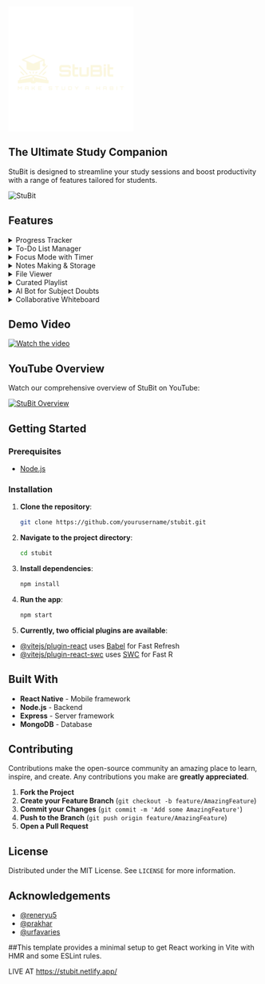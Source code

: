 <img align = "center" alt="StuBit Logo" width="250" src="https://github.com/Z0ntaro/StuBit-App/blob/f12da88888b4c47c61905dc25f121d06776f2808/src/assets/StuBit_transparent.png">

## The Ultimate Study Companion

StuBit is designed to streamline your study sessions and boost productivity with a range of features tailored for students.

![StuBit](https://media.giphy.com/media/l0ExncehJzexFpRHq/giphy.gif)

## Features

<details>
  <summary>Progress Tracker</summary>
  ![Progress Tracker](https://github.com/Z0ntaro/StuBit-App/blob/main/src/assets/Screenshot%20(392).png?raw=true)
  ![Progress Tracker](https://github.com/Z0ntaro/StuBit-App/blob/main/src/assets/Screenshot%20(393).png?raw=true)
  ![Progress Tracker Dark Mode](https://github.com/Z0ntaro/StuBit-App/blob/main/src/assets/Screenshot%20(398).png?raw=true)
  
  Track your study progress with detailed analytics and visual graphs.
</details>

<details>
  <summary>To-Do List Manager</summary>
  ![To-Do List Manager](path_to_image)
  Manage and organize your tasks with a customizable to-do list.
</details>

<details>
  <summary>Focus Mode with Timer</summary>
  ![Focus Mode](path_to_image)
  Stay focused with a built-in timer that helps you manage study sessions.
</details>

<details>
  <summary>Notes Making & Storage</summary>
  ![Notes Making & Storage](path_to_image)
  Create, organize, and store your notes securely.
</details>

<details>
  <summary>File Viewer</summary>
  ![File Viewer](path_to_image)
  View and manage various types of files directly within the app.
</details>

<details>
  <summary>Curated Playlist</summary>
  ![Curated Playlist](path_to_image)
  Enjoy a curated playlist designed to enhance your study environment.
</details>

<details>
  <summary>AI Bot for Subject Doubts</summary>
  ![AI Bot](path_to_image)
  Get instant help with your study-related questions from our AI-powered bot.
</details>

<details>
  <summary>Collaborative Whiteboard</summary>
  ![Collaborative Whiteboard](path_to_image)
  Collaborate with peers on a virtual whiteboard for brainstorming and problem-solving.
</details>

## Demo Video

[![Watch the video](path_to_video_thumbnail)](path_to_video)

## YouTube Overview

Watch our comprehensive overview of StuBit on YouTube:

[![StuBit Overview](path_to_youtube_thumbnail)](https://www.youtube.com/watch?v=your_video_id)

## Getting Started

### Prerequisites

- [Node.js](https://nodejs.org/)

### Installation

1. **Clone the repository**:
   ```bash
   git clone https://github.com/yourusername/stubit.git
   ```
2. **Navigate to the project directory**:
   ```bash
   cd stubit
   ```
3. **Install dependencies**:
   ```bash
   npm install
   ```
4. **Run the app**:
   ```bash
   npm start
   ```
5. **Currently, two official plugins are available**:

- [@vitejs/plugin-react](https://github.com/vitejs/vite-plugin-react/blob/main/packages/plugin-react/README.md) uses [Babel](https://babeljs.io/) for Fast Refresh
- [@vitejs/plugin-react-swc](https://github.com/vitejs/vite-plugin-react-swc) uses [SWC](https://swc.rs/) for Fast R

## Built With

- **React Native** - Mobile framework
- **Node.js** - Backend
- **Express** - Server framework
- **MongoDB** - Database

## Contributing

Contributions make the open-source community an amazing place to learn, inspire, and create. Any contributions you make are **greatly appreciated**.

1. **Fork the Project**
2. **Create your Feature Branch** (`git checkout -b feature/AmazingFeature`)
3. **Commit your Changes** (`git commit -m 'Add some AmazingFeature'`)
4. **Push to the Branch** (`git push origin feature/AmazingFeature`)
5. **Open a Pull Request**

## License

Distributed under the MIT License. See `LICENSE` for more information.

## Acknowledgements

- [@reneryu5](https://github.com/reneryu5)
- [@prakhar](https://github.com/xeloic)
- [@urfavaries](https://github.com/urfavaries2004)

##This template provides a minimal setup to get React working in Vite with HMR and some ESLint rules.


LIVE AT https://stubit.netlify.app/
